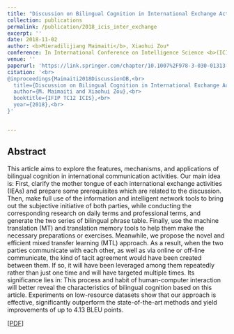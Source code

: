 ```yaml
---
title: "Discussion on Bilingual Cognition in International Exchange Activities"
collection: publications
permalink: /publication/2018_icis_inter_exchange
excerpt: ''
date: 2018-11-02
author: <b>Mieradilijiang Maimaiti</b>, Xiaohui Zou*
conference: In International Conference on Intelligence Science <b>(ICIS-2018)</b> (*=corresponding author) (Long oral paper)
venue: ''
paperurl: 'https://link.springer.com/chapter/10.1007%2F978-3-030-01313-4_17'
citation: '<br>
@inproceedings{Maimaiti2018DiscussionOB,<br>
  title={Discussion on Bilingual Cognition in International Exchange Activities},<br>
  author={M. Maimaiti and Xiaohui Zou},<br>
  booktitle={IFIP TC12 ICIS},<br>
  year={2018},<br>
}'


---
```

<h2><strong>Abstract</strong></h2>
This article aims to explore the features, mechanisms, and applications of bilingual cognition in international communication activities. Our main idea is: First, clarify the mother tongue of each international exchange activities (IEAs) and prepare some prerequisites which are related to the discussion. Then, make full use of the information and intelligent network tools to bring out the subjective initiative of both parties, while conducting the corresponding research on daily terms and professional terms, and generate the two series of bilingual phrase table. Finally, use the machine translation (MT) and translation memory tools to help them make the necessary preparations or exercises. Meanwhile, we propose the novel and efficient mixed transfer learning (MTL) approach. As a result, when the two parties communicate with each other, as well as via online or off-line communicate, the kind of tacit agreement would have been created between them. If so, it will have been leveraged among them repeatedly rather than just one time and will have targeted multiple times. Its significance lies in: This process and habit of human-computer interaction will better reveal the characteristics of bilingual cognition based on this article. Experiments on low-resource datasets show that our approach is effective, significantly outperform the state-of-the-art methods and yield improvements of up to 4.13 BLEU points.

\[[PDF](https://link.springer.com/chapter/10.1007%2F978-3-030-01313-4_17)\]  
